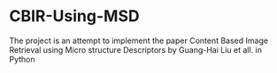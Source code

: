 # CBIR-Using-MSD
The project is an attempt to implement the paper Content Based Image Retrieval using Micro structure Descriptors by Guang-Hai Liu et all. in Python
